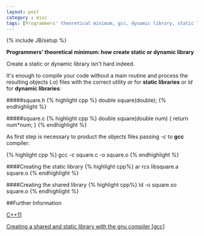 ```yaml
---
layout: post
category : misc
tags: [Programmers' theoretical minimum, gcc, dynamic library, static library]
---
```

{% include JB/setup %}

**Programmers’ theoretical minimum: how create static or dynamic library**

<!--more-->

Create a static or dynamic library isn't hard indeed.

It's enough to compile your code without a main routine and process the resulting objects (.o) files with the correct utility *ar* for **static libraries** or *ld* for **dynamic libraries**:

#####square.h
{% highlight cpp %}
double square(double);
{% endhighlight %}

#####square.c
{% highlight cpp %}
double square(double num) {
  return num*num;
}
{% endhighlight %}

As first step is necessary to product the objects files passing *-c* to **gcc** compiler:

{% highlight cpp %}
gcc -c square.c -o square.o
{% endhighlight %}

####Creating the static library
{% highlight cpp%}
ar rcs libsquare.a square.o
{% endhighlight %}

####Creating the shared library
{% highlight cpp%}
ld -o square.so square.o
{% endhighlight %}

##Further Information

[C++11](http://en.wikipedia.org/wiki/C%2B%2B11)

[Creating a shared and static library with the gnu compiler [gcc]](http://www.adp-gmbh.ch/cpp/gcc/create_lib.html)


